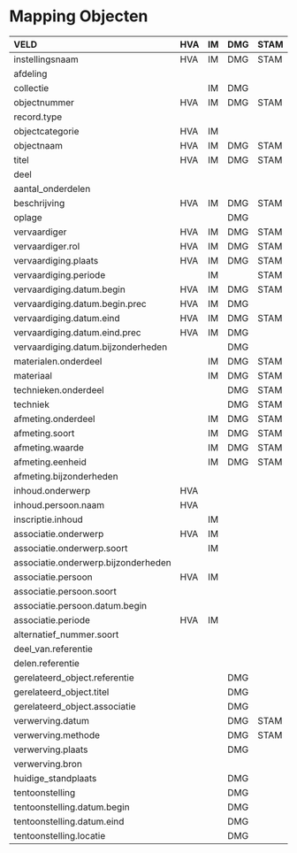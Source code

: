 # Mapping Objecten



| VELD | HVA | IM | DMG | STAM | AG |
| :--- | :--- | :--- | :--- | :--- | :--- |
| instellingsnaam | HVA | IM | DMG | STAM | AG |
| afdeling |  |  |  |  | AG |
| collectie |  | IM | DMG |  | AG |
| objectnummer | HVA | IM | DMG | STAM | AG |
| record.type |  |  |  |  | AG |
| objectcategorie | HVA | IM |  |  | AG |
| objectnaam | HVA | IM | DMG | STAM | AG |
| titel | HVA | IM | DMG | STAM | AG |
| deel |  |  |  |  | AG |
| aantal\_onderdelen |  |  |  |  | AG |
| beschrijving | HVA | IM | DMG | STAM | AG |
| oplage |  |  | DMG |  |  |
| vervaardiger | HVA | IM | DMG | STAM |  |
| vervaardiger.rol | HVA | IM | DMG | STAM |  |
| vervaardiging.plaats | HVA | IM | DMG | STAM |  |
| vervaardiging.periode |  | IM |  | STAM |  |
| vervaardiging.datum.begin | HVA | IM | DMG | STAM |  |
| vervaardiging.datum.begin.prec | HVA | IM | DMG |  |  |
| vervaardiging.datum.eind | HVA | IM | DMG | STAM |  |
| vervaardiging.datum.eind.prec | HVA | IM | DMG |  |  |
| vervaardiging.datum.bijzonderheden |  |  | DMG |  |  |
| materialen.onderdeel |  | IM | DMG | STAM |  |
| materiaal |  | IM | DMG | STAM | AG |
| technieken.onderdeel |  |  | DMG | STAM |  |
| techniek |  |  | DMG | STAM | AG |
| afmeting.onderdeel |  | IM | DMG | STAM |  |
| afmeting.soort |  | IM | DMG | STAM | AG |
| afmeting.waarde |  | IM | DMG | STAM | AG |
| afmeting.eenheid |  | IM | DMG | STAM | AG |
| afmeting.bijzonderheden |  |  |  |  | AG |
| inhoud.onderwerp | HVA |  |  |  |  |
| inhoud.persoon.naam | HVA |  |  |  |  |
| inscriptie.inhoud |  | IM |  |  |  |
| associatie.onderwerp | HVA | IM |  |  | AG |
| associatie.onderwerp.soort |  | IM |  |  | AG |
| associatie.onderwerp.bijzonderheden |  |  |  |  | AG |
| associatie.persoon | HVA | IM |  |  | AG |
| associatie.persoon.soort |  |  |  |  | AG |
| associatie.persoon.datum.begin |  |  |  |  | AG |
| associatie.periode | HVA | IM |  |  |  |
| alternatief\_nummer.soort |  |  |  |  | AG |
| deel\_van.referentie |  |  |  |  | AG |
| delen.referentie |  |  |  |  | AG |
| gerelateerd\_object.referentie |  |  | DMG |  |  |
| gerelateerd\_object.titel |  |  | DMG |  |  |
| gerelateerd\_object.associatie |  |  | DMG |  |  |
| verwerving.datum |  |  | DMG | STAM | AG |
| verwerving.methode |  |  | DMG | STAM | AG |
| verwerving.plaats |  |  | DMG |  |  |
| verwerving.bron |  |  |  |  | AG |
| huidige\_standplaats |  |  | DMG |  |  |
| tentoonstelling |  |  | DMG |  |  |
| tentoonstelling.datum.begin |  |  | DMG |  |  |
| tentoonstelling.datum.eind |  |  | DMG |  |  |
| tentoonstelling.locatie |  |  | DMG |  |  |

